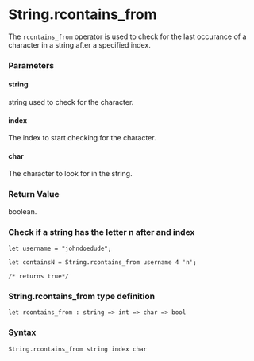 # String.rcontains_from

The `rcontains_from` operator is used to check for the last occurance of a character in a string after a specified index.

### Parameters

#### string
string used to check for the character.

#### index
The index to start checking for the character.

#### char
The character to look for in the string.

### Return Value
boolean.

### Check if a string has the letter n after and index
```
let username = "johndoedude";

let containsN = String.rcontains_from username 4 'n';

/* returns true*/
```

### String.rcontains_from type definition
```
let rcontains_from : string => int => char => bool
```

### Syntax
```
String.rcontains_from string index char
```
